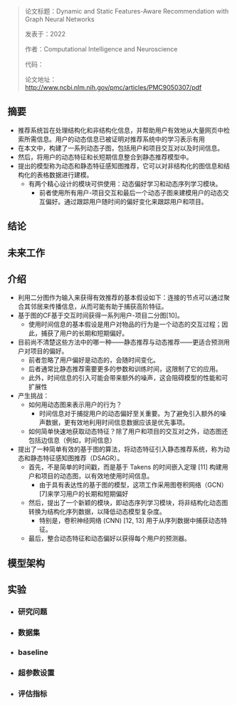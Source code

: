 > 论文标题：Dynamic and Static Features-Aware Recommendation with Graph Neural Networks
>
> 发表于：2022
>
> 作者：Computational Intelligence and Neuroscience
>
> 代码：
>
> 论文地址：http://www.ncbi.nlm.nih.gov/pmc/articles/PMC9050307/pdf

## 摘要

- 推荐系统旨在处理结构化和非结构化信息，并帮助用户有效地从大量网页中检索所需信息。用户的动态信息已被证明对推荐系统中的学习表示有用
- 在本文中，构建了一系列动态子图，包括用户和项目交互对以及时间信息。
- 然后，将用户的动态特征和长短期信息整合到静态推荐模型中。
- 提出的模型称为动态和静态特征感知图推荐，它可以对非结构化的图信息和结构化的表格数据进行建模。
  - 有两个精心设计的模块可供使用：动态偏好学习和动态序列学习模块。
    - 前者使用所有用户-项目交互和最后一个动态子图来建模用户的动态交互偏好。通过跟踪用户随时间的偏好变化来跟踪用户和项目。

## 结论

## 未来工作

## 介绍

- 利用二分图作为输入来获得有效推荐的基本假设如下：连接的节点可以通过聚合其邻居来传播信息，从而可能有助于捕获高阶特征。
- 基于图的CF基于交互时间获得一系列用户-项目二分图[10]。
  - 使用时间信息的基本假设是用户对物品的行为是一个动态的交互过程；因此，捕获了用户的长期和短期偏好。
- 目前尚不清楚这些方法中的哪一种——静态推荐与动态推荐——更适合预测用户对项目的偏好。
  - 前者忽略了用户偏好是动态的，会随时间变化。
  - 后者通常比静态推荐需要更多的参数和训练时间，这限制了它的应用。
  - 此外，时间信息的引入可能会带来额外的噪声，这会阻碍模型的性能和可扩展性
- 产生挑战：
  - 如何用动态图来表示用户的行为？
    - 时间信息对于捕捉用户的动态偏好至关重要。为了避免引入额外的噪声数据，更有效地利用时间信息数据应该是优先事项。
  - 如何简单快速地获取动态特征？除了用户和项目的交互对之外，动态图还包括边信息（例如，时间信息）
- 提出了一种简单有效的基于图的算法，将动态特征引入静态推荐系统，称为动态和静态特征感知图推荐（DSAGR）。
  - 首先，不是简单的时间戳，而是基于 Takens 的时间嵌入定理 [11]  构建用户和项目的动态图，以有效地使用时间信息。
    - 由于具有表达性的基于图的模型，这项工作采用图卷积网络（GCN）[7]来学习用户的长期和短期偏好
  - 然后，提出了一个新颖的模块，即动态序列学习模块，将非结构化动态图转换为结构化序列数据，以降低动态模型复杂度。
    - 特别是，卷积神经网络 (CNN) [12, 13]  用于从序列数据中捕获动态特征。
  - 最后，整合动态特征和动态偏好以获得每个用户的预测器。

## 模型架构

## 实验

- ### 研究问题

- ### 数据集

- ### baseline

- ### 超参数设置

- ### 评估指标
